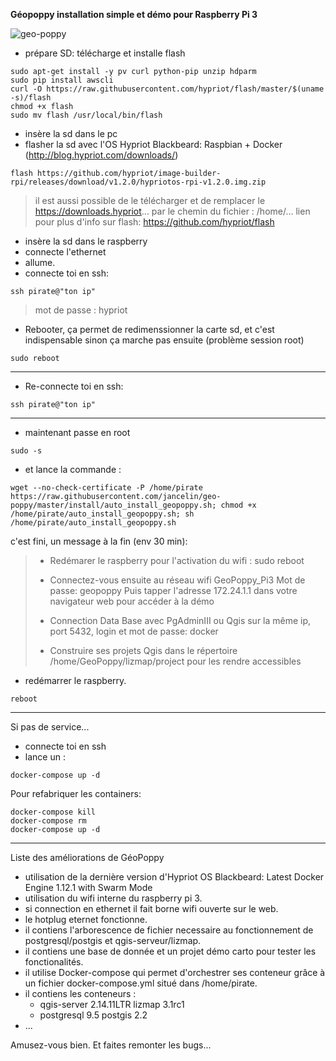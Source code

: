 **Géopoppy installation simple et démo pour Raspberry Pi 3**

![geo-poppy](https://cloud.githubusercontent.com/assets/6421175/7859239/41d9eaa6-053f-11e5-93d1-2056c6cff733.png)



* prépare SD: télécharge et installe flash

```
sudo apt-get install -y pv curl python-pip unzip hdparm
sudo pip install awscli
curl -O https://raw.githubusercontent.com/hypriot/flash/master/$(uname -s)/flash
chmod +x flash
sudo mv flash /usr/local/bin/flash
```
* insère la sd dans le pc
* flasher la sd avec l'OS Hypriot Blackbeard: Raspbian + Docker (http://blog.hypriot.com/downloads/)

```
flash https://github.com/hypriot/image-builder-rpi/releases/download/v1.2.0/hypriotos-rpi-v1.2.0.img.zip

```
> il est aussi possible  de le télécharger et de remplacer le https://downloads.hypriot... par le chemin du fichier : /home/...
> lien pour plus d'info sur flash: https://github.com/hypriot/flash

* insère la sd dans le raspberry
* connecte l'ethernet
* allume.
* connecte toi en ssh:

```
ssh pirate@"ton ip"
```

> mot de passe : hypriot

* Rebooter, ça permet de redimenssionner la carte sd, et c'est indispensable sinon ça marche pas ensuite (problème session root)

```
sudo reboot
```

----------------------

* Re-connecte toi en ssh:

```
ssh pirate@"ton ip"
```

------------------------
* maintenant passe en root

```
sudo -s
```

* et lance la commande :

```
wget --no-check-certificate -P /home/pirate https://raw.githubusercontent.com/jancelin/geo-poppy/master/install/auto_install_geopoppy.sh; chmod +x /home/pirate/auto_install_geopoppy.sh; sh /home/pirate/auto_install_geopoppy.sh
```

c'est fini, un message à la fin (env 30 min):

> * Redémarer le raspberry pour l'activation du wifi : sudo reboot
> 
> * Connectez-vous ensuite au réseau wifi GeoPoppy_Pi3
> Mot de passe: geopoppy
> Puis tapper l'adresse 172.24.1.1 dans votre navigateur web pour accéder à la démo
> 
> * Connection Data Base avec PgAdminIII ou Qgis sur la même ip, port 5432, login et mot de passe: docker
> * Construire ses projets Qgis dans le répertoire /home/GeoPoppy/lizmap/project pour les rendre accessibles

* redémarrer le raspberry.

```
reboot
```
________________________________________________________________________________

Si pas de service...

* connecte toi en ssh
* lance un :

```
docker-compose up -d
```

Pour refabriquer les containers:

```
docker-compose kill
docker-compose rm
docker-compose up -d
```
_________________________________________________________________________________

Liste des améliorations de GéoPoppy

* utilisation de la dernière version d'Hypriot OS Blackbeard:
     Latest Docker Engine 1.12.1 with Swarm Mode
* utilisation du wifi interne du raspberry pi 3.
* si connection en ethernet il fait borne wifi ouverte sur le web.
* le hotplug eternet fonctionne.
* il contiens l'arborescence de fichier necessaire au fonctionnement de postgresql/postgis et qgis-serveur/lizmap.
* il contiens une base de donnée et un projet démo carto pour tester les fonctionalités.
* il utilise Docker-compose qui permet d'orchestrer ses conteneur grâce à un fichier docker-compose.yml situé dans /home/pirate.
* il contiens les conteneurs :
    * qgis-server 2.14.11LTR lizmap 3.1rc1
    * postgresql 9.5 postgis 2.2
* ...

Amusez-vous bien. Et faites remonter les bugs...

